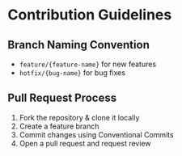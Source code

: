 # Contribution Guidelines

## Branch Naming Convention

- `feature/{feature-name}` for new features
- `hotfix/{bug-name}` for bug fixes

## Pull Request Process

1. Fork the repository & clone it locally
2. Create a feature branch
3. Commit changes using Conventional Commits
4. Open a pull request and request review
